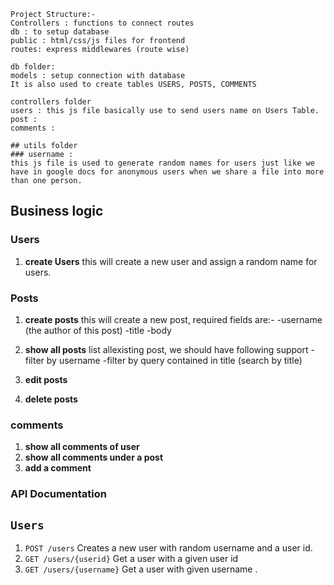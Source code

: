```
Project Structure:-
Controllers : functions to connect routes
db : to setup database
public : html/css/js files for frontend
routes: express middlewares (route wise)
```

```
db folder:
models : setup connection with database
It is also used to create tables USERS, POSTS, COMMENTS
```

```
controllers folder
users : this js file basically use to send users name on Users Table.
post : 
comments : 
```

```
## utils folder
### username : 
this js file is used to generate random names for users just like we have in google docs for anonymous users when we share a file into more than one person.
```

## Business logic

### Users
1. **create Users**
    this will create a new user and assign a random name for users.

### Posts
1. **create posts**
    this will create a new post, required fields are:-
    -username (the author of this post)
    -title
    -body

2. **show all posts**
    list allexisting post, we should have  following support
    -filter by username
    -filter by query contained in title (search by title)

3. **edit posts**
4. **delete posts**

### comments
1. **show all comments of user**
2. **show all comments under a post**
3. **add a comment**

### API Documentation
## `Users`
1. `POST /users`
Creates a new user with random username and a user id.
2. `GET /users/{userid}`
Get a user with a given user id
3. `GET /users/{username}`
Get a user with given username .